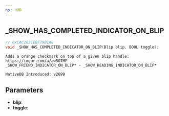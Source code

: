 ```yaml
---
ns: HUD 
---
```


## _SHOW_HAS_COMPLETED_INDICATOR_ON_BLIP

```c
// 0xCAC2031EBF79B1A8 
void _SHOW_HAS_COMPLETED_INDICATOR_ON_BLIP(Blip blip, BOOL toggle);
```

```
Adds a orange checkmark on top of a given blip handle: https://imgur.com/a/aw5OTMF
_SHOW_FRIEND_INDICATOR_ON_BLIP* - _SHOW_HEADING_INDICATOR_ON_BLIP*
```

```
NativeDB Introduced: v2699
```

## Parameters
* **blip**:
* **toggle**:
